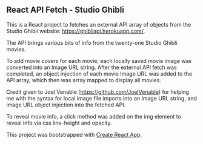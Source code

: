 ## React API Fetch - Studio Ghibli

This is a React project to fetches an external API array of objects from the Studio Ghibli website: https://ghibliapi.herokuapp.com/.

The API brings various bits of info from the twenty-one Studio Ghibli movies.

To add movie covers for each movie, each locally saved movie image was converted into an Image URL string. After the external API fetch was completed, an object injection of each movie Image URL was added to the API array, which then was array mapped to display all movies.

Credit given to Joel Venable (https://github.com/JoelVenable) for helping me with the syntax for local image file imports into an Image URL string, and image URL object injection into the fetched API.

To reveal movie info, a click method was added on the img element to reveal info via css line-height and opacity.

This project was bootstrapped with [Create React App](https://github.com/facebookincubator/create-react-app).

